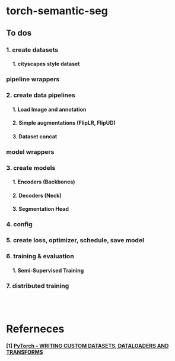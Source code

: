 # torch-semantic-seg

## To dos 

### 1. create datasets 
#### &emsp; 1. cityscapes style dataset 

### pipeline wrappers 

### 2. create data pipelines
#### &emsp; 1. Load Image and annotation
#### &emsp; 2. Simple augmentations (FlipLR, FlipUD)
#### &emsp; 3. Dataset concat 

### model wrappers 

### 3. create models
#### &emsp; 1. Encoders (Backbones) 
#### &emsp; 2. Decoders (Neck)
#### &emsp; 3. Segmentation Head  

### 4. config 

### 5. create loss, optimizer, schedule, save model 

### 6. training & evaluation 
#### &emsp; 1. Semi-Supervised Training 

### 7. distributed training 






<br />
<br />

# Referneces 
#### [1] [PyTorch - WRITING CUSTOM DATASETS, DATALOADERS AND TRANSFORMS](https://pytorch.org/tutorials/beginner/data_loading_tutorial.html)
